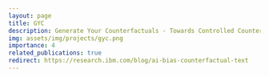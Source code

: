 ```yaml
---
layout: page
title: GYC
description: Generate Your Counterfactuals - Towards Controlled Counterfactual Generation for Text
img: assets/img/projects/gyc.png
importance: 4
related_publications: true
redirect: https://research.ibm.com/blog/ai-bias-counterfactual-text
---
```

